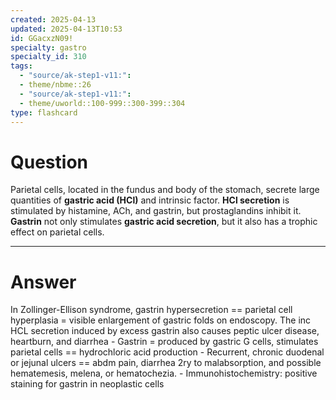 ```yaml
---
created: 2025-04-13
updated: 2025-04-13T10:53
id: GGacxzN09!
specialty: gastro
specialty_id: 310
tags:
  - "source/ak-step1-v11:": 
  - theme/nbme::26
  - "source/ak-step1-v11:": 
  - theme/uworld::100-999::300-399::304
type: flashcard
---
```


# Question
Parietal cells, located in the fundus and body of the stomach, secrete large quantities of **gastric acid (HCl)** and intrinsic factor. **HCl secretion** is stimulated by histamine, ACh, and gastrin, but prostaglandins inhibit it. **Gastrin** not only stimulates **gastric acid secretion**, but it also has a trophic effect on parietal cells.

---

# Answer
In Zollinger-Ellison syndrome, gastrin hypersecretion == parietal cell hyperplasia = visible enlargement of gastric folds on endoscopy.  The inc HCL secretion induced by excess gastrin also causes peptic ulcer disease, heartburn, and diarrhea    - Gastrin = produced by gastric G cells, stimulates parietal cells == hydrochloric acid production - Recurrent, chronic duodenal or jejunal ulcers == abdm pain, diarrhea 2ry to malabsorption, and possible hematemesis, melena, or hematochezia. - Immunohistochemistry: positive staining for gastrin in neoplastic cells